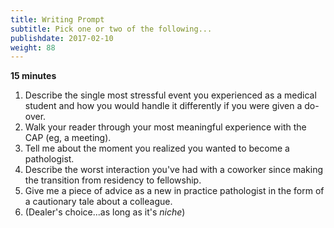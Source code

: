 ```yaml
---
title: Writing Prompt
subtitle: Pick one or two of the following...
publishdate: 2017-02-10
weight: 88
---
```


**15 minutes**

1. Describe the single most stressful event you experienced as a medical student and how you would handle it differently if you were given a do-over.
2. Walk your reader through your most meaningful experience with the CAP (eg, a meeting).
3. Tell me about the moment you realized you wanted to become a pathologist.
4. Describe the worst interaction you've had with a coworker since making the transition from residency to fellowship.
6. Give me a piece of advice as a new in practice pathologist in the form of a cautionary tale about a colleague.
7. (Dealer's choice...as long as it's *niche*)